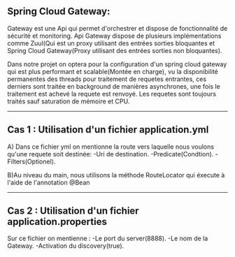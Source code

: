 Spring Cloud Gateway:
---------------------------
Gateway est une Api qui permet d'orchestrer et dispose de fonctionnalité de sécurité et monitoring.
Api Gateway dispose de plusieurs implémentations comme Zuul(Qui est un proxy utilisant des entrées sorties bloquantes et Spring Cloud Gateway(Proxy utilisant des entrées sorties 
non bloquantes).

Dans notre projet on optera pour la configuration d'un spring cloud gateway qui est plus performant et scalable(Montée en charge), vu la disponibilité permanentes des threads pour traitement
de requetes entrantes, ces derniers sont traitée en background de manières asynchrones, une fois le traitement est achevé la requete est renvoyé.
Les requetes sont toujours traités sauf saturation de mémoire et CPU.

---------------------------
Cas 1 : Utilisation d'un fichier application.yml
----
A)
Dans ce fichier yml on mentionne la route vers laquelle nous voulons qu'une requete soit destinée:
-Uri de destination.
-Predicate(Condtion).
-Filters(Optionel).

B)Au niveau du main, nous utilisons la méthode RouteLocator qui éxecute à l'aide de l'annotation @Bean

---------------------------
Cas 2 : Utilisation d'un fichier application.properties
----
Sur ce fichier on mentienne : 
-Le port du server(8888).
-Le nom de la Gateway.
-Activation du discovery(true).
